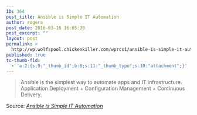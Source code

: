 ```yaml
---
ID: 364
post_title: Ansible is Simple IT Automation
author: rogera
post_date: 2016-03-16 16:05:30
post_excerpt: ""
layout: post
permalink: >
  http://wp.wolfspool.chickenkiller.com/wprcs1/ansible-is-simple-it-automation/
published: true
tc-thumb-fld:
  - 'a:2:{s:9:"_thumb_id";b:0;s:11:"_thumb_type";s:10:"attachment";}'
---
```

<blockquote><a href="https://www.ansible.com/"><img class="alignnone size-full" src="//www.ansible.com/hubfs/-2015-template-assets/images/home/watch-video-screen.png?t=1458071360220" alt="" /></a>Ansible is the simplest way to automate apps and IT infrastructure. Application Deployment + Configuration Management + Continuous Delivery.</blockquote>
Source: <em><a href="https://www.ansible.com">Ansible is Simple IT Automation</a></em>